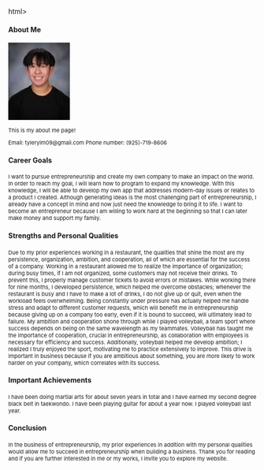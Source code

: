 html>
<html lang="en">
<head>
    <meta charset="UTF-8">
    <meta name="viewport" content="width=device-width, initial-scale=1.0">
    <title>Document</title>
</head>
<body>
    <div>
    <h4>About Me</h4>
    <div>
    <img src="Screenshot 2024-10-17 085010.png" alt="TylerYim">
    <p style="font-size:11px">This is my about me page!</p>
    <p style="font-size:11px">Email: tyleryim09@gmail.com Phone number: (925)-719-8606</p>
    <h4>Career Goals</h4>
    <p style="font-size:11px">I want to pursue entrepreneurship and create my own company to make an impact on the world. In order to reach my goal, I will learn how to program to expand my knowledge. With this knowledge, I will be able to develop my own app that addresses modern-day issues or relates to a product I created.
    Although generating ideas is the most challenging part of entrepreneurship, I already have a concept in mind and now just need the knowledge to bring it to life. I want to become an entrepreneur because I am willing to work hard at the beginning so that I can later make money and support my family.</p>
    <h4>Strengths and Personal Qualities</h4>
    <div>
    <p style="font-size:11px">Due to my prior experiences working in a restaurant, the qualities that shine the most are my persistence, organization, ambition, and cooperation, all of which are essential for the success of a company. Working in a restaurant allowed me to realize the importance of organization; during busy times, if I am not organized, some customers may not receive their drinks. To prevent this, I properly manage customer tickets to avoid errors or mistakes. While working there for nine months, I developed persistence, which helped me overcome obstacles; whenever the restaurant is busy and I have to make a lot of drinks, I do not give up or quit, even when the workload feels overwhelming. Being constantly under pressure has actually helped me handle stress and adapt to different customer requests, which will benefit me in entrepreneurship because giving up on a company too early, even if it is bound to succeed, will ultimately lead to failure. My ambition and cooperation shone through while I played volleyball, a team sport where success depends on being on the same wavelength as my teammates. Volleyball has taught me the importance of cooperation, crucial in entrepreneurship, as collaboration with employees is necessary for efficiency and success. Additionally, volleyball helped me develop ambition; I realized I truly enjoyed the sport, motivating me to practice extensively to improve. This drive is important in business because if you are ambitious about something, you are more likely to work harder on your company, which correlates with its success.
    </p>
    <h4>Important Achievements</h4>
    <div>
    <p style="font-size:11px">I have been doing martial arts for about seven years in total and I have earned my second degree black belt in taekwondo. I have been playing guitar for about a year now. I played volleyball last year.</p>
    </div>
    <h4>Conclusion</h4>
    <div>
    <p style="font-size:11px">In the business of entrepreneurship, my prior experiences in addition with my personal qualities would allow me to succeed in entrepreneurship when building a business. Thank you for reading and if you are further interested in me or my works, I invite you to explore my website.</p>
    </div>

</div>
</body>
</html>
